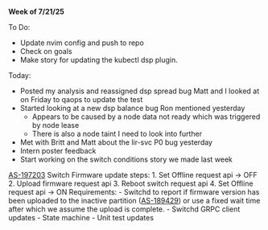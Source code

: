 **Week of 7/21/25**

To Do:
- Update nvim config and push to repo
- Check on goals
- Make story for updating the kubectl dsp plugin.

Today:
- Posted my analysis and reassigned dsp spread bug Matt and I looked at on Friday to qaops to update the test
- Started looking at a new dsp balance bug Ron mentioned yesterday
	- Appears to be caused by a node data not ready which was triggered by node lease
	- There is also a node taint I need to look into further
- Met with Britt and Matt about the lir-svc P0 bug yesterday
- Intern poster feedback
- Start working on the switch conditions story we made last week

[AS-197203](https://jira.storage.hpecorp.net/browse/AS-197203)
	Switch Firmware update steps:
		1. Set Offline request api -> OFF
		2. Upload firmware request api
		3. Reboot switch request api
		4. Set Offline request api -> ON
	Requirements:
	- Switchd to report if firmware version has been uploaded to the inactive partition ([AS-189429](https://jira.storage.hpecorp.net/browse/AS-189429 "Provide FW version for the secondary partition in ListSwitches/\"show switch\"")) or use a fixed wait time after which we assume the upload is complete.
	- Switchd GRPC client updates
	- State machine
	- Unit test updates